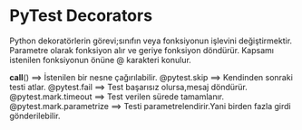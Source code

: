 # PyTest Decorators

Python dekoratörlerin görevi;sınıfın veya fonksiyonun işlevini değiştirmektir.
Parametre olarak fonksiyon alır ve geriye fonksiyon döndürür.
Kapsamı istenilen fonksiyonun önüne @ karakteri konulur.

__call__() ==> İstenilen bir nesne çağırılabilir.
@pytest.skip ==> Kendinden sonraki testi atlar.
@pytest.fail ==> Test başarısız olursa,mesaj döndürür.
@pytest.mark.timeout ==> Test verilen sürede tamamlanır.
@pytest.mark.parametrize ==> Testi parametrelendirir.Yani birden fazla girdi gönderilebilir.


